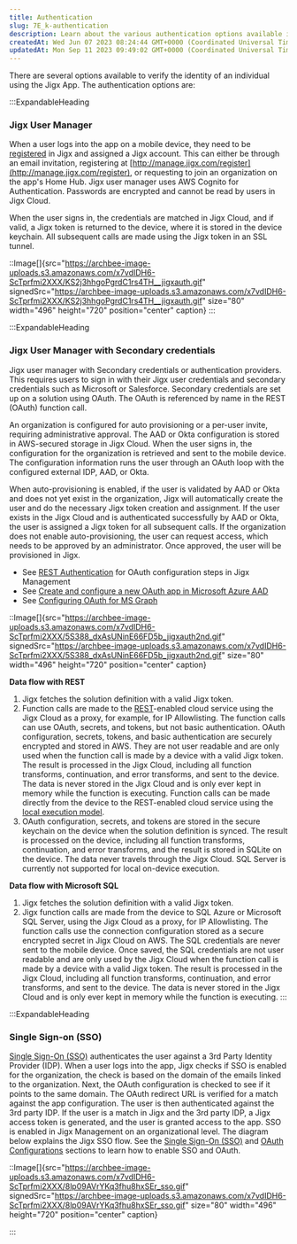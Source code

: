 ```yaml
---
title: Authentication
slug: 7E_k-authentication
description: Learn about the various authentication options available in JigxApp, including the Jigx User Manager and Jigx User Manager with Secondary credentials. Understand how data flows with REST and Microsoft SQL, and the importance of secure storage for OAuth co
createdAt: Wed Jun 07 2023 08:24:44 GMT+0000 (Coordinated Universal Time)
updatedAt: Mon Sep 11 2023 09:49:02 GMT+0000 (Coordinated Universal Time)
---
```


There are several options available to verify the identity of an individual using the Jigx App. The authentication options are:

:::ExpandableHeading
### Jigx User Manager

When a user logs into the app on a mobile device, they need to be <a href="http://manage.jigx.com/register" target="_blank">registered</a> in Jigx and assigned a Jigx account. This can either be through an email invitation, registering at [http://manage.jigx.com/register](http://manage.jigx.com/register), or requesting to join an organization on the app's Home Hub.  Jigx user manager uses AWS Cognito for Authentication. Passwords are encrypted and cannot be read by users in Jigx Cloud.

When the user signs in, the credentials are matched in Jigx Cloud, and if valid, a Jigx token is returned to the device, where it is stored in the device keychain. All subsequent calls are made using the Jigx token in an SSL tunnel.

::Image[]{src="https://archbee-image-uploads.s3.amazonaws.com/x7vdIDH6-ScTprfmi2XXX/KS2j3hhgoPgrdC1rs4TH__jigxauth.gif" signedSrc="https://archbee-image-uploads.s3.amazonaws.com/x7vdIDH6-ScTprfmi2XXX/KS2j3hhgoPgrdC1rs4TH__jigxauth.gif" size="80" width="496" height="720" position="center" caption}
:::

:::ExpandableHeading
### Jigx User Manager with Secondary credentials

Jigx user manager with Secondary credentials or authentication providers. This requires users to sign in with their Jigx user credentials and secondary credentials such as Microsoft or Salesforce. Secondary credentials are set up on a solution using OAuth. The OAuth is referenced by name in the REST (OAuth) function call.

An organization is configured for auto provisioning or a per-user invite, requiring administrative approval. The AAD or Okta configuration is stored in AWS-secured storage in Jigx Cloud. When the user signs in, the configuration for the organization is retrieved and sent to the mobile device. The configuration information runs the user through an OAuth loop with the configured external IDP, AAD, or Okta.

When auto-provisioning is enabled, if the user is validated by AAD or Okta and does not yet exist in the organization, Jigx will automatically create the user and do the necessary Jigx token creation and assignment. If the user exists in the Jigx Cloud and is authenticated successfully by AAD or Okta, the user is assigned a Jigx token for all subsequent calls. If the organization does not enable auto-provisioning, the user can request access, which needs to be approved by an administrator. Once approved, the user will be provisioned in Jigx.

- See [REST Authentication](<./../Building Apps with Jigx/Data/Data Providers/REST/REST Authentication.md>) for OAuth configuration steps in Jigx Management&#x20;
- See [Create and configure a new OAuth app in Microsoft Azure AAD](<./../Building Apps with Jigx/Data/Data Providers/REST/Microsoft Graph OAuth/Configuring OAuth for MS Graph/Create and configure a new OAuth app in Microsoft Azure AAD.md>)
- See [Configuring OAuth for MS Graph](<./../Building Apps with Jigx/Data/Data Providers/REST/Microsoft Graph OAuth/Configuring OAuth for MS Graph.md>)

::Image[]{src="https://archbee-image-uploads.s3.amazonaws.com/x7vdIDH6-ScTprfmi2XXX/5S388_dxAsUNinE66FD5b_jigxauth2nd.gif" signedSrc="https://archbee-image-uploads.s3.amazonaws.com/x7vdIDH6-ScTprfmi2XXX/5S388_dxAsUNinE66FD5b_jigxauth2nd.gif" size="80" width="496" height="720" position="center" caption}

**Data flow with REST**

1. Jigx fetches the solution definition with a valid Jigx token.
2. Function calls are made to the [REST](<./../Building Apps with Jigx/Data/Data Providers/REST.md>)-enabled cloud service using the Jigx Cloud as a proxy, for example, for IP Allowlisting. The function calls can use OAuth, secrets, and tokens, but not basic authentication. OAuth configuration, secrets, tokens, and basic authentication are securely encrypted and stored in AWS. They are not user readable and are only used when the function call is made by a device with a valid Jigx token. The result is processed in the Jigx Cloud, including all function transforms, continuation, and error transforms, and sent to the device. The data is never stored in the Jigx Cloud and is only ever kept in memory while the function is executing. Function calls can be made directly from the device to the REST-enabled cloud service using the [local execution model](<./../Building Apps with Jigx/Data/Data Providers/REST/Local REST Calls.md>).&#x20;
3. &#x20;OAuth configuration, secrets, and tokens are stored in the secure keychain on the device when the solution definition is synced.  The result is processed on the device, including all function transforms, continuation, and error transforms, and the result is stored in SQLite on the device. The data never travels through the Jigx Cloud. SQL Server is currently not supported for local on-device execution.

**Data flow with Microsoft SQL**

1. Jigx fetches the solution definition with a valid Jigx token.
2. Jigx function calls are made from the device to SQL Azure or Microsoft SQL Server, using the Jigx Cloud as a proxy, for IP Allowlisting. The function calls use the connection configuration stored as a secure encrypted secret in Jigx Cloud on AWS. The SQL credentials are never sent to the mobile device. Once saved, the SQL credentials are not user readable and are only used by the Jigx Cloud when the function call is made by a device with a valid Jigx token. The result is processed in the Jigx Cloud, including all function transforms, continuation, and error transforms, and sent to the device. The data is never stored in the Jigx Cloud and is only ever kept in memory while the function is executing.
:::

:::ExpandableHeading
### Single Sign-on (SSO)&#x20;

[Single Sign-On (SSO)](<./../Administration/Organization Settings/Single Sign-On _SSO_.md>) authenticates the user against a 3rd Party Identity Provider (IDP). When a user logs into the app, Jigx checks if SSO is enabled for the organization, the check is based on the domain of the emails linked to the organization. Next, the OAuth configuration is checked to see if it points to the same domain. The OAuth redirect URL is verified for a match against the app configuration. The user is then authenticated against the 3rd party IDP. If the user is a match in Jigx and the 3rd party IDP, a Jigx access token is generated, and the user is granted access to the app. SSO is enabled in Jigx Management on an organizational level. The diagram below explains the Jigx SSO flow. See the [Single Sign-On (SSO)](<./../Administration/Organization Settings/Single Sign-On _SSO_.md>) and [OAuth Configurations](<./../Administration/Organization Settings/OAuth Configurations.md>) sections to learn how to enable SSO and OAuth.

::Image[]{src="https://archbee-image-uploads.s3.amazonaws.com/x7vdIDH6-ScTprfmi2XXX/8lp09AVrYKq3fhu8hxSEr_sso.gif" signedSrc="https://archbee-image-uploads.s3.amazonaws.com/x7vdIDH6-ScTprfmi2XXX/8lp09AVrYKq3fhu8hxSEr_sso.gif" size="80" width="496" height="720" position="center" caption}


:::





